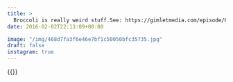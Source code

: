 ```yaml
---
title: >
  Broccoli is really weird stuff.See: https://gimletmedia.com/episode/6-broccoli/#vsco #vscocam #food #broccoli
date: 2016-02-02T22:13:09+00:00

image: "/img/468d7fa3f6e46e7bf1c50050bfc35735.jpg"
draft: false
instagram: true
---
```


{{<photo src="/img/468d7fa3f6e46e7bf1c50050bfc35735.jpg">}}
